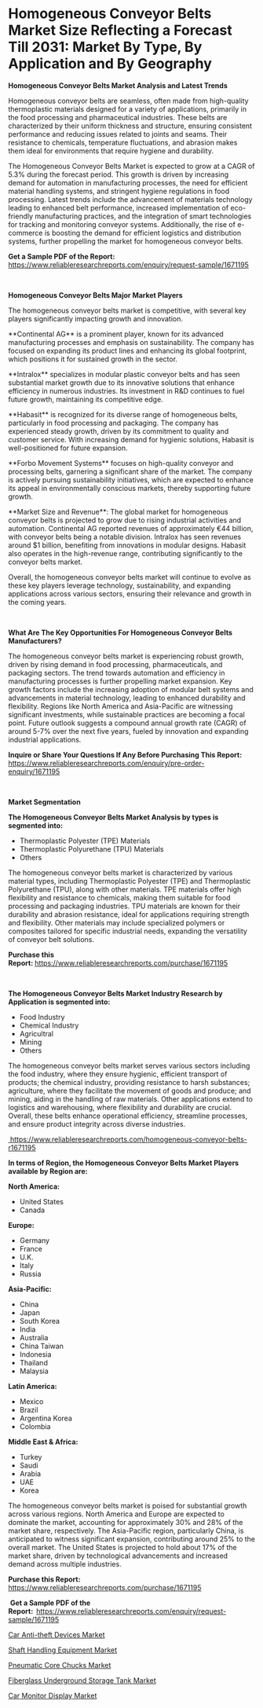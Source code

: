 <p><h1>Homogeneous Conveyor Belts Market Size Reflecting a Forecast Till 2031: Market By Type, By Application and By Geography</h1></p><p><strong>Homogeneous Conveyor Belts Market Analysis and Latest Trends</strong></p>
<p><p>Homogeneous conveyor belts are seamless, often made from high-quality thermoplastic materials designed for a variety of applications, primarily in the food processing and pharmaceutical industries. These belts are characterized by their uniform thickness and structure, ensuring consistent performance and reducing issues related to joints and seams. Their resistance to chemicals, temperature fluctuations, and abrasion makes them ideal for environments that require hygiene and durability.</p><p>The Homogeneous Conveyor Belts Market is expected to grow at a CAGR of 5.3% during the forecast period. This growth is driven by increasing demand for automation in manufacturing processes, the need for efficient material handling systems, and stringent hygiene regulations in food processing. Latest trends include the advancement of materials technology leading to enhanced belt performance, increased implementation of eco-friendly manufacturing practices, and the integration of smart technologies for tracking and monitoring conveyor systems. Additionally, the rise of e-commerce is boosting the demand for efficient logistics and distribution systems, further propelling the market for homogeneous conveyor belts.</p></p>
<p><strong>Get a Sample PDF of the Report:&nbsp;</strong> <a href="https://www.reliableresearchreports.com/enquiry/request-sample/1671195?utm_campaign=36&utm_medium=2&utm_source=Github&utm_content=ia&utm_term=20122024&utm_id=homogeneous-conveyor-belts">https://www.reliableresearchreports.com/enquiry/request-sample/1671195</a></p>
<p>&nbsp;</p>
<p><strong>Homogeneous Conveyor Belts Major Market Players</strong></p>
<p><p>The homogeneous conveyor belts market is competitive, with several key players significantly impacting growth and innovation. </p><p>**Continental AG** is a prominent player, known for its advanced manufacturing processes and emphasis on sustainability. The company has focused on expanding its product lines and enhancing its global footprint, which positions it for sustained growth in the sector.</p><p>**Intralox** specializes in modular plastic conveyor belts and has seen substantial market growth due to its innovative solutions that enhance efficiency in numerous industries. Its investment in R&D continues to fuel future growth, maintaining its competitive edge.</p><p>**Habasit** is recognized for its diverse range of homogeneous belts, particularly in food processing and packaging. The company has experienced steady growth, driven by its commitment to quality and customer service. With increasing demand for hygienic solutions, Habasit is well-positioned for future expansion.</p><p>**Forbo Movement Systems** focuses on high-quality conveyor and processing belts, garnering a significant share of the market. The company is actively pursuing sustainability initiatives, which are expected to enhance its appeal in environmentally conscious markets, thereby supporting future growth.</p><p>**Market Size and Revenue**: The global market for homogeneous conveyor belts is projected to grow due to rising industrial activities and automation. Continental AG reported revenues of approximately €44 billion, with conveyor belts being a notable division. Intralox has seen revenues around $1 billion, benefiting from innovations in modular designs. Habasit also operates in the high-revenue range, contributing significantly to the conveyor belts market.</p><p>Overall, the homogeneous conveyor belts market will continue to evolve as these key players leverage technology, sustainability, and expanding applications across various sectors, ensuring their relevance and growth in the coming years.</p></p>
<p>&nbsp;</p>
<p><strong>What Are The Key Opportunities For Homogeneous Conveyor Belts Manufacturers?</strong></p>
<p><p>The homogeneous conveyor belts market is experiencing robust growth, driven by rising demand in food processing, pharmaceuticals, and packaging sectors. The trend towards automation and efficiency in manufacturing processes is further propelling market expansion. Key growth factors include the increasing adoption of modular belt systems and advancements in material technology, leading to enhanced durability and flexibility. Regions like North America and Asia-Pacific are witnessing significant investments, while sustainable practices are becoming a focal point. Future outlook suggests a compound annual growth rate (CAGR) of around 5-7% over the next five years, fueled by innovation and expanding industrial applications.</p></p>
<p><strong>Inquire or Share Your Questions If Any Before Purchasing This Report:</strong> <a href="https://www.reliableresearchreports.com/enquiry/pre-order-enquiry/1671195?utm_campaign=36&utm_medium=2&utm_source=Github&utm_content=ia&utm_term=20122024&utm_id=homogeneous-conveyor-belts">https://www.reliableresearchreports.com/enquiry/pre-order-enquiry/1671195</a></p>
<p>&nbsp;</p>
<p><strong>Market Segmentation</strong></p>
<p><strong>The Homogeneous Conveyor Belts Market Analysis by types is segmented into:</strong></p>
<p><ul><li>Thermoplastic Polyester (TPE) Materials</li><li>Thermoplastic Polyurethane (TPU) Materials</li><li>Others</li></ul></p>
<p><p>The homogeneous conveyor belts market is characterized by various material types, including Thermoplastic Polyester (TPE) and Thermoplastic Polyurethane (TPU), along with other materials. TPE materials offer high flexibility and resistance to chemicals, making them suitable for food processing and packaging industries. TPU materials are known for their durability and abrasion resistance, ideal for applications requiring strength and flexibility. Other materials may include specialized polymers or composites tailored for specific industrial needs, expanding the versatility of conveyor belt solutions.</p></p>
<p><strong>Purchase this Report:&nbsp;</strong><a href="https://www.reliableresearchreports.com/purchase/1671195?utm_campaign=36&utm_medium=2&utm_source=Github&utm_content=ia&utm_term=20122024&utm_id=homogeneous-conveyor-belts">https://www.reliableresearchreports.com/purchase/1671195</a></p>
<p>&nbsp;</p>
<p><strong>The Homogeneous Conveyor Belts Market Industry Research by Application is segmented into:</strong></p>
<p><ul><li>Food Industry</li><li>Chemical Industry</li><li>Agricultral</li><li>Mining</li><li>Others</li></ul></p>
<p><p>The homogeneous conveyor belts market serves various sectors including the food industry, where they ensure hygienic, efficient transport of products; the chemical industry, providing resistance to harsh substances; agriculture, where they facilitate the movement of goods and produce; and mining, aiding in the handling of raw materials. Other applications extend to logistics and warehousing, where flexibility and durability are crucial. Overall, these belts enhance operational efficiency, streamline processes, and ensure product integrity across diverse industries.</p></p>
<p><a href="https://www.reliableresearchreports.com/homogeneous-conveyor-belts-r1671195?utm_campaign=36&utm_medium=2&utm_source=Github&utm_content=ia&utm_term=20122024&utm_id=homogeneous-conveyor-belts">&nbsp;https://www.reliableresearchreports.com/homogeneous-conveyor-belts-r1671195</a></p>
<p><strong>In terms of Region, the Homogeneous Conveyor Belts Market Players available by Region are:</strong></p>
<p>
    <p> <strong> North America: </strong>
        <ul>
            <li>United States</li>
            <li>Canada</li>
        </ul>
        </p> 
    <p> <strong> Europe: </strong>
        <ul>
            <li>Germany</li>
            <li>France</li>
            <li>U.K.</li>
            <li>Italy</li>
            <li>Russia</li>
        </ul>
        </p> 
    <p> <strong> Asia-Pacific: </strong>
        <ul>
            <li>China</li>
            <li>Japan</li>
            <li>South Korea</li>
            <li>India</li>
            <li>Australia</li>
            <li>China Taiwan</li>
            <li>Indonesia</li>
            <li>Thailand</li>
            <li>Malaysia</li>
        </ul>
        </p> 
    <p> <strong> Latin America: </strong>
        <ul>
            <li>Mexico</li>
            <li>Brazil</li>
            <li>Argentina Korea</li>
            <li>Colombia</li>
        </ul>
        </p> 
    <p> <strong> Middle East & Africa: </strong>
        <ul>
            <li>Turkey</li>
            <li>Saudi</li>
            <li>Arabia</li>
            <li>UAE</li>
            <li>Korea</li>
        </ul>
    </p>
    </p>
<p><p>The homogeneous conveyor belts market is poised for substantial growth across various regions. North America and Europe are expected to dominate the market, accounting for approximately 30% and 28% of the market share, respectively. The Asia-Pacific region, particularly China, is anticipated to witness significant expansion, contributing around 25% to the overall market. The United States is projected to hold about 17% of the market share, driven by technological advancements and increased demand across multiple industries.</p></p>
<p><strong>Purchase this Report: </strong><a href="https://www.reliableresearchreports.com/purchase/1671195?utm_campaign=36&utm_medium=2&utm_source=Github&utm_content=ia&utm_term=20122024&utm_id=homogeneous-conveyor-belts">https://www.reliableresearchreports.com/purchase/1671195</a></p>
<p>&nbsp;<strong>Get a Sample PDF of the Report:&nbsp;&nbsp;</strong><a href="https://www.reliableresearchreports.com/enquiry/request-sample/1671195?utm_campaign=36&utm_medium=2&utm_source=Github&utm_content=ia&utm_term=20122024&utm_id=homogeneous-conveyor-belts">https://www.reliableresearchreports.com/enquiry/request-sample/1671195</a></p>
<p><strong></strong></p>
<p><p><a href="https://github.com/SanjidaKhan901/Market-Research-Report-List-1/blob/main/car-anti-theft-devices-market.md?utm_campaign=36&utm_medium=2&utm_source=Github&utm_content=ia&utm_term=20122024&utm_id=homogeneous-conveyor-belts">Car Anti-theft Devices Market</a></p><p><a href="https://www.linkedin.com/pulse/comprehensive-analysis-shaft-handling-equipment-market-share-oyede?utm_campaign=36&utm_medium=2&utm_source=Github&utm_content=ia&utm_term=20122024&utm_id=homogeneous-conveyor-belts">Shaft Handling Equipment Market</a></p><p><a href="https://www.linkedin.com/pulse/strategic-roadmap-success-global-pneumatic-core-chucks-c81ye?utm_campaign=36&utm_medium=2&utm_source=Github&utm_content=ia&utm_term=20122024&utm_id=homogeneous-conveyor-belts">Pneumatic Core Chucks Market</a></p><p><a href="https://www.linkedin.com/pulse/navigating-fiberglass-underground-storage-tank-market-financial-qmcje?utm_campaign=36&utm_medium=2&utm_source=Github&utm_content=ia&utm_term=20122024&utm_id=homogeneous-conveyor-belts">Fiberglass Underground Storage Tank Market</a></p><p><a href="https://github.com/AngelaWalsh696/Market-Research-Report-List-1/blob/main/car-monitor-display-market.md?utm_campaign=36&utm_medium=2&utm_source=Github&utm_content=ia&utm_term=20122024&utm_id=homogeneous-conveyor-belts">Car Monitor Display Market</a></p></p>